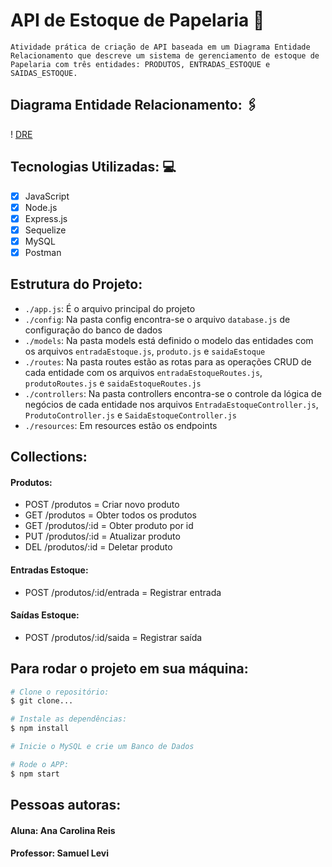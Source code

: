# API de Estoque de Papelaria 📝
    Atividade prática de criação de API baseada em um Diagrama Entidade Relacionamento que descreve um sistema de gerenciamento de estoque de Papelaria com três entidades: PRODUTOS, ENTRADAS_ESTOQUE e SAIDAS_ESTOQUE.

## Diagrama Entidade Relacionamento: 🖇️
! [DRE](./assets/DRE.jpeg)

## Tecnologias Utilizadas: 💻
- [x] JavaScript
- [x] Node.js
- [x] Express.js
- [x] Sequelize
- [x] MySQL
- [x] Postman

## Estrutura do Projeto:
- `./app.js`: É o arquivo principal do projeto
- `./config`: Na pasta config encontra-se o arquivo `database.js` de configuração do banco de dados
- `./models`: Na pasta models está definido o modelo das entidades com os arquivos `entradaEstoque.js`, `produto.js` e `saidaEstoque`
- `./routes`: Na pasta routes estão as rotas para as operações CRUD de cada entidade com os arquivos `entradaEstoqueRoutes.js`, `produtoRoutes.js` e `saidaEstoqueRoutes.js`
- `./controllers`: Na pasta controllers encontra-se o controle da lógica de negócios de cada entidade nos arquivos `EntradaEstoqueController.js`, `ProdutoController.js` e `SaidaEstoqueController.js`
- `./resources`: Em resources estão os endpoints

## Collections:
#### Produtos:
- POST /produtos = Criar novo produto
- GET /produtos = Obter todos os produtos
- GET /produtos/:id = Obter produto por id
- PUT /produtos/:id = Atualizar produto
- DEL /produtos/:id = Deletar produto
#### Entradas Estoque:
- POST /produtos/:id/entrada = Registrar entrada
#### Saídas Estoque: 
- POST /produtos/:id/saida = Registrar saída

## Para rodar o projeto em sua máquina:
```bash
# Clone o repositório:
$ git clone...

# Instale as dependências:
$ npm install

# Inicie o MySQL e crie um Banco de Dados

# Rode o APP:
$ npm start
```

## Pessoas autoras:
#### Aluna: Ana Carolina Reis
#### Professor: Samuel Levi
